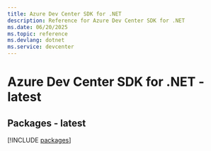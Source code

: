 ```yaml
---
title: Azure Dev Center SDK for .NET
description: Reference for Azure Dev Center SDK for .NET
ms.date: 06/20/2025
ms.topic: reference
ms.devlang: dotnet
ms.service: devcenter
---
```

# Azure Dev Center SDK for .NET - latest
## Packages - latest
[!INCLUDE [packages](dev-center-index.md)]